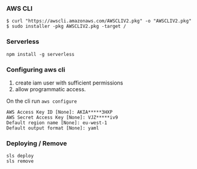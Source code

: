 ### AWS CLI

```
$ curl "https://awscli.amazonaws.com/AWSCLIV2.pkg" -o "AWSCLIV2.pkg"
$ sudo installer -pkg AWSCLIV2.pkg -target /
```

### Serverless

```
npm install -g serverless
```

### Configuring aws cli

1. create iam user with sufficient permissions
2. allow programmatic access.

On the cli run `aws configure`

```
AWS Access Key ID [None]: AKIA*****3HXP
AWS Secret Access Key [None]: VJZ*****iv9
Default region name [None]: eu-west-1
Default output format [None]: yaml
```

### Deploying / Remove 

```
sls deploy
sls remove
```